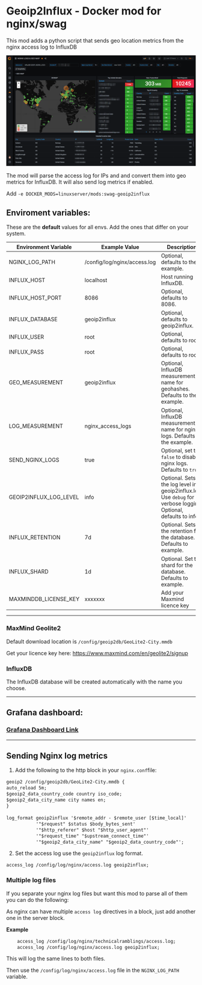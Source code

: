 # Geoip2Influx - Docker mod for nginx/swag


This mod adds a python script that sends geo location metrics from the nginx access log to InfluxDB

![](.assets/geoip2influx.png)


The mod will parse the access log for IPs and and convert them into geo metrics for InfluxDB. It will also send log metrics if enabled.

Add `-e DOCKER_MODS=linuxserver/mods:swag-geoip2influx`

## Enviroment variables:

These are the **default** values for all envs. 
Add the ones that differ on your system. 

| Environment Variable | Example Value | Description |
| -------------------- | ------------- | ----------- |
| NGINX_LOG_PATH | /config/log/nginx/access.log | Optional, defaults to the example. |
| INFLUX_HOST | localhost | Host running InfluxDB. |
| INFLUX_HOST_PORT | 8086 | Optional, defaults to 8086. |
| INFLUX_DATABASE | geoip2influx | Optional, defaults to geoip2influx. |
| INFLUX_USER | root | Optional, defaults to root. |
| INFLUX_PASS | root | Optional, defaults to root. |
| GEO_MEASUREMENT | geoip2influx | Optional, InfluxDB measurement name for geohashes. Defaults to the example. |
| LOG_MEASUREMENT | nginx_access_logs | Optional, InfluxDB measurement name for nginx logs. Defaults to the example. |
| SEND_NGINX_LOGS | true | Optional, set to `false` to disable nginx logs. Defaults to `true`. |
| GEOIP2INFLUX_LOG_LEVEL | info | Optional. Sets the log level in geoip2influx.log. Use `debug` for verbose logging Optional, defaults to info. |
| INFLUX_RETENTION | 7d | Optional. Sets the retention for the database. Defaults to example.|
| INFLUX_SHARD | 1d | Optional. Set the shard for the database. Defaults to example. |
| MAXMINDDB_LICENSE_KEY | xxxxxxx | Add your Maxmind licence key |

***
### MaxMind Geolite2

Default download location is `/config/geoip2db/GeoLite2-City.mmdb`

Get your licence key here: https://www.maxmind.com/en/geolite2/signup

### InfluxDB 

The InfluxDB database will be created automatically with the name you choose.

***

## Grafana dashboard: 
### [Grafana Dashboard Link](https://grafana.com/grafana/dashboards/12268/)

***

## Sending Nginx log metrics

1. Add the following to the http block in your `nginx.conf`file:

```nginx
geoip2 /config/geoip2db/GeoLite2-City.mmdb {
auto_reload 5m;
$geoip2_data_country_code country iso_code;
$geoip2_data_city_name city names en;
}

log_format geoip2influx '$remote_addr - $remote_user [$time_local]'
           '"$request" $status $body_bytes_sent'
           '"$http_referer" $host "$http_user_agent"'
           '"$request_time" "$upstream_connect_time"'
           '"$geoip2_data_city_name" "$geoip2_data_country_code"';
 ```
 
 2. Set the access log use the `geoip2influx` log format. 
 ```nginx
 access_log /config/log/nginx/access.log geoip2influx;
 ```

### Multiple log files

If you separate your nginx log files but want this mod to parse all of them you can do the following:

As nginx can have multiple `access log` directives in a block, just add another one in the server block. 

**Example**

```nginx
	access_log /config/log/nginx/technicalramblings/access.log;
	access_log /config/log/nginx/access.log geoip2influx;
```
This will log the same lines to both files.

Then use the `/config/log/nginx/access.log` file in the `NGINX_LOG_PATH` variable. 